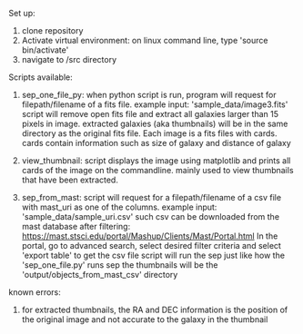 Set up:
1. clone repository
2. Activate virtual environment: on linux command line, type 'source bin/activate'
3. navigate to /src directory

Scripts available:
1. sep_one_file_py:
    when python script is run, program will request for filepath/filename of a fits file. example input: 'sample_data/image3.fits'
    script will remove open fits file and extract all galaxies larger than 15 pixels in image. 
    extracted galaxies (aka thumbnails) will be in the same directory as the original fits file. Each image is a fits files with cards.
    cards contain information such as size of galaxy and distance of galaxy

2. view_thumbnail:
    script displays the image using matplotlib and prints all cards of the image on the commandline. 
    mainly used to view thumbnails that have been extracted.

3. sep_from_mast:
    script will request for a filepath/filename of a csv file with mast_uri as one of the columns.
        example input: 'sample_data/sample_uri.csv'
        such csv can be downloaded from the mast database after filtering: https://mast.stsci.edu/portal/Mashup/Clients/Mast/Portal.html
        In the portal, go to advanced search, select desired filter criteria and select 'export table' to get the csv file
    script will run the sep just like how the 'sep_one_file.py' runs sep
    the thumbnails will be the 'output/objects_from_mast_csv' directory


known errors:
1. for extracted thumbnails, the RA and DEC information is the position of the original image and not accurate to the galaxy in the thumbnail 